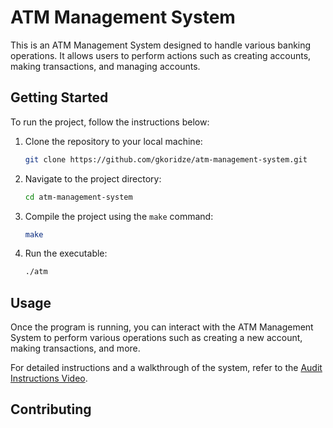 # ATM Management System

This is an ATM Management System designed to handle various banking operations. It allows users to perform actions such as creating accounts, making transactions, and managing accounts.

## Getting Started

To run the project, follow the instructions below:

1. Clone the repository to your local machine:

    ```bash
    git clone https://github.com/gkoridze/atm-management-system.git
    ```

2. Navigate to the project directory:

    ```bash
    cd atm-management-system
    ```

3. Compile the project using the `make` command:

    ```bash
    make
    ```

4. Run the executable:

    ```bash
    ./atm
    ```

## Usage

Once the program is running, you can interact with the ATM Management System to perform various operations such as creating a new account, making transactions, and more.

For detailed instructions and a walkthrough of the system, refer to the [Audit Instructions Video](https://www.youtube.com/watch?v=xVtikDcGG2E).

## Contributing